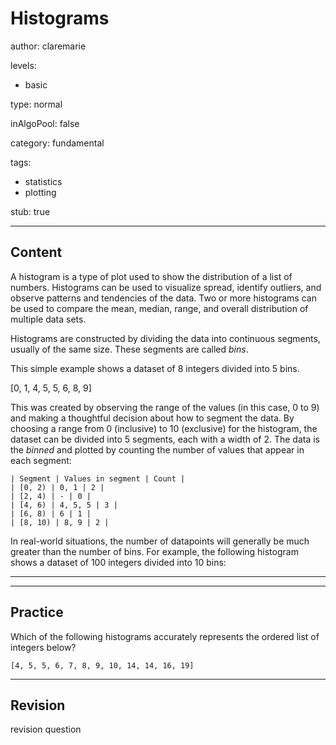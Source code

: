 # Histograms

author: claremarie

levels:

  - basic

type: normal

inAlgoPool: false

category: fundamental

tags:

  - statistics
  - plotting


stub: true


---
## Content

A histogram is a type of plot used to show the distribution of a list of numbers. Histograms can be used to visualize spread, identify outliers, and observe patterns and tendencies of the data. Two or more histograms can be used to compare the mean, median, range, and overall distribution of multiple data sets.

Histograms are constructed by dividing the data into continuous segments, usually of the same size. These segments are called *bins*.

This simple example shows a dataset of 8 integers divided into 5 bins.

[0, 1, 4, 5, 5, 6, 8, 9]

<!---
Find image at histogram-images.ipynb
-->

This was created by observing the range of the values (in this case, 0 to 9) and making a thoughtful decision about how to segment the data. By choosing a range from 0 (inclusive) to 10 (exclusive) for the histogram, the dataset can be divided into 5 segments, each with a width of 2. The data is the *binned* and plotted by counting the number of values that appear in each segment:

```
| Segment | Values in segment | Count |
| [0, 2) | 0, 1 | 2 |
| [2, 4) | - | 0 |
| [4, 6) | 4, 5, 5 | 3 |
| [6, 8) | 6 | 1 |
| [8, 10) | 8, 9 | 2 |
```


In real-world situations, the number of datapoints will generally be much greater than the number of bins. For example, the following histogram shows a dataset of 100 integers divided into 10 bins:



---
---
## Practice

Which of the following histograms accurately represents the ordered list of integers below?

`[4, 5, 5, 6, 7, 8, 9, 10, 14, 14, 16, 19]`







---
## Revision

revision question
